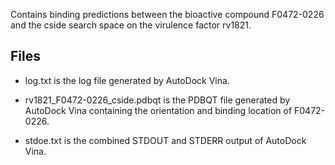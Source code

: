 Contains binding predictions between the bioactive compound F0472-0226 and the cside search space on the virulence factor rv1821.

## Files

- log.txt is the log file generated by AutoDock Vina.

- rv1821_F0472-0226_cside.pdbqt is the PDBQT file generated by AutoDock Vina containing the orientation and binding location of F0472-0226.

- stdoe.txt is the combined STDOUT and STDERR output of AutoDock Vina.

